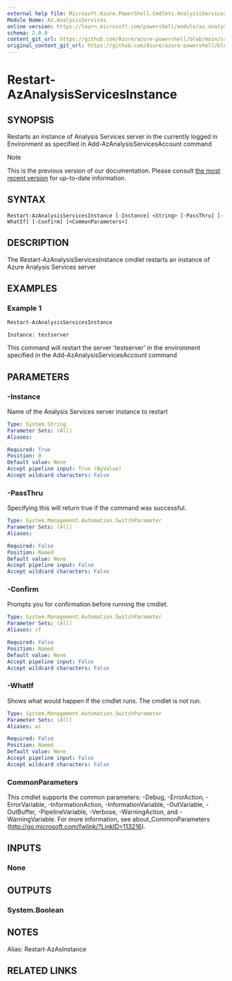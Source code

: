 ```yaml
---
external help file: Microsoft.Azure.PowerShell.Cmdlets.AnalysisServices.Dataplane.dll-Help.xml
Module Name: Az.AnalysisServices
online version: https://learn.microsoft.com/powershell/module/az.analysisservices/restart-azanalysisservicesinstance
schema: 2.0.0
content_git_url: https://github.com/Azure/azure-powershell/blob/main/src/AnalysisServices/AnalysisServices/help/Restart-AzAnalysisServicesInstance.md
original_content_git_url: https://github.com/Azure/azure-powershell/blob/main/src/AnalysisServices/AnalysisServices/help/Restart-AzAnalysisServicesInstance.md
---
```


# Restart-AzAnalysisServicesInstance

## SYNOPSIS
Restarts an instance of Analysis Services server in the currently logged in Environment as specified in Add-AzAnalysisServicesAccount command

> [!NOTE]
>This is the previous version of our documentation. Please consult [the most recent version](/powershell/module/az.analysisservices/restart-azanalysisservicesinstance) for up-to-date information.

## SYNTAX

```
Restart-AzAnalysisServicesInstance [-Instance] <String> [-PassThru] [-WhatIf] [-Confirm] [<CommonParameters>]
```

## DESCRIPTION
The Restart-AzAnalysisServicesInstance cmdlet restarts an instance of Azure Analysis Services server

## EXAMPLES

### Example 1
```powershell
Restart-AzAnalysisServicesInstance
```

```output
Instance: testserver
```

This command will restart the server 'testserver' in the environment specified in the Add-AzAnalysisServicesAccount command

## PARAMETERS

### -Instance
Name of the Analysis Services server instance to restart

```yaml
Type: System.String
Parameter Sets: (All)
Aliases:

Required: True
Position: 0
Default value: None
Accept pipeline input: True (ByValue)
Accept wildcard characters: False
```

### -PassThru
Specifying this will return true if the command was successful.

```yaml
Type: System.Management.Automation.SwitchParameter
Parameter Sets: (All)
Aliases:

Required: False
Position: Named
Default value: None
Accept pipeline input: False
Accept wildcard characters: False
```

### -Confirm
Prompts you for confirmation before running the cmdlet.

```yaml
Type: System.Management.Automation.SwitchParameter
Parameter Sets: (All)
Aliases: cf

Required: False
Position: Named
Default value: None
Accept pipeline input: False
Accept wildcard characters: False
```

### -WhatIf
Shows what would happen if the cmdlet runs.
The cmdlet is not run.

```yaml
Type: System.Management.Automation.SwitchParameter
Parameter Sets: (All)
Aliases: wi

Required: False
Position: Named
Default value: None
Accept pipeline input: False
Accept wildcard characters: False
```

### CommonParameters
This cmdlet supports the common parameters: -Debug, -ErrorAction, -ErrorVariable, -InformationAction, -InformationVariable, -OutVariable, -OutBuffer, -PipelineVariable, -Verbose, -WarningAction, and -WarningVariable. For more information, see about_CommonParameters (http://go.microsoft.com/fwlink/?LinkID=113216).

## INPUTS

### None

## OUTPUTS

### System.Boolean

## NOTES
Alias: Restart-AzAsInstance

## RELATED LINKS
